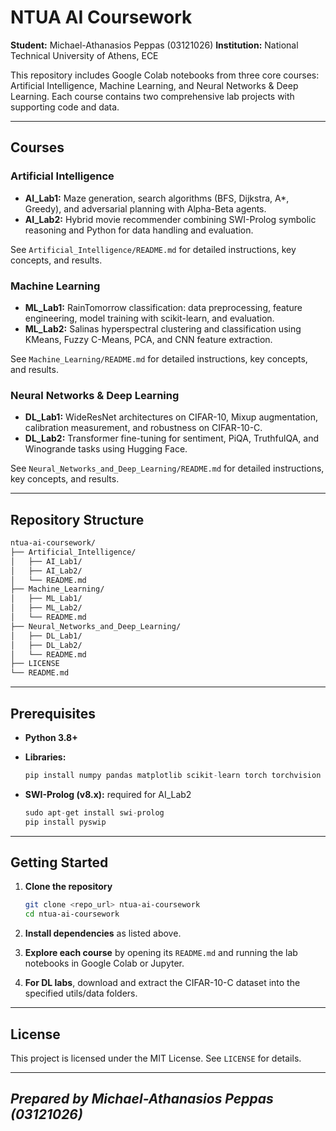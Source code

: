 # NTUA AI Coursework

**Student:** Michael-Athanasios Peppas (03121026)
**Institution:** National Technical University of Athens, ECE

This repository includes Google Colab notebooks from three core courses: Artificial Intelligence, Machine Learning, and Neural Networks & Deep Learning. Each course contains two comprehensive lab projects with supporting code and data.

---

## Courses

### Artificial Intelligence

- **AI_Lab1:** Maze generation, search algorithms (BFS, Dijkstra, A*, Greedy), and adversarial planning with Alpha-Beta agents.
- **AI_Lab2:** Hybrid movie recommender combining SWI-Prolog symbolic reasoning and Python for data handling and evaluation.

See `Artificial_Intelligence/README.md` for detailed instructions, key concepts, and results.

### Machine Learning

- **ML_Lab1:** RainTomorrow classification: data preprocessing, feature engineering, model training with scikit-learn, and evaluation.
- **ML_Lab2:** Salinas hyperspectral clustering and classification using KMeans, Fuzzy C-Means, PCA, and CNN feature extraction.

See `Machine_Learning/README.md` for detailed instructions, key concepts, and results.

### Neural Networks & Deep Learning

- **DL_Lab1:** WideResNet architectures on CIFAR-10, Mixup augmentation, calibration measurement, and robustness on CIFAR-10-C.
- **DL_Lab2:** Transformer fine-tuning for sentiment, PiQA, TruthfulQA, and Winogrande tasks using Hugging Face.

See `Neural_Networks_and_Deep_Learning/README.md` for detailed instructions, key concepts, and results.

---

## Repository Structure

```bash
ntua-ai-coursework/
├── Artificial_Intelligence/
│   ├── AI_Lab1/
│   ├── AI_Lab2/
│   └── README.md
├── Machine_Learning/
│   ├── ML_Lab1/
│   ├── ML_Lab2/
│   └── README.md
├── Neural_Networks_and_Deep_Learning/
│   ├── DL_Lab1/
│   ├── DL_Lab2/
│   └── README.md
├── LICENSE
└── README.md
```

---

## Prerequisites

- **Python 3.8+**
- **Libraries:**

  ```python
  pip install numpy pandas matplotlib scikit-learn torch torchvision torchaudio transformers datasets evaluate sentence-transformers tqdm
  ```

- **SWI-Prolog (v8.x):** required for AI_Lab2

  ```python
  sudo apt-get install swi-prolog
  pip install pyswip
  ```

---

## Getting Started

1. **Clone the repository**

   ```bash
   git clone <repo_url> ntua-ai-coursework
   cd ntua-ai-coursework
   ```

2. **Install dependencies** as listed above.
3. **Explore each course** by opening its `README.md` and running the lab notebooks in Google Colab or Jupyter.
4. **For DL labs**, download and extract the CIFAR-10-C dataset into the specified utils/data folders.

---

## License

This project is licensed under the MIT License. See `LICENSE` for details.

---

## *Prepared by Michael-Athanasios Peppas (03121026)*
